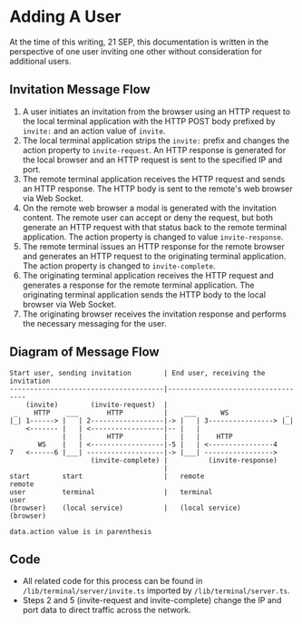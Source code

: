 <!-- documentation/invitation - Notes on the flow control of the invitation process. -->

# Adding A User
At the time of this writing, 21 SEP, this documentation is written in the perspective of one user inviting one other without consideration for additional users.

## Invitation Message Flow
1. A user initiates an invitation from the browser using an HTTP request to the local terminal application with the HTTP POST body prefixed by `invite:` and an action value of `invite`.
2. The local terminal application strips the `invite:` prefix and changes the action property to `invite-request`.  An HTTP response is generated for the local browser and an HTTP request is sent to the specified IP and port.
3. The remote terminal application receives the HTTP request and sends an HTTP response.  The HTTP body is sent to the remote's web browser via Web Socket.
4. On the remote web browser a modal is generated with the invitation content.  The remote user can accept or deny the request, but both generate an HTTP request with that status back to the remote terminal application.  The action property is changed to value `invite-response`.
5. The remote terminal issues an HTTP response for the remote browser and generates an HTTP request to the originating terminal application.  The action property is changed to `invite-complete`.
6. The originating terminal application receives the HTTP request and generates a response for the remote terminal application.  The originating terminal application sends the HTTP body to the local browser via Web Socket.
7. The originating browser receives the invitation response and performs the necessary messaging for the user.


## Diagram of Message Flow
```
Start user, sending invitation        | End user, receiving the invitation
--------------------------------------|-----------------------------------
    (invite)        (invite-request)  |
 _    HTTP    ___       HTTP          |    ___      WS              _
|_| 1------> |   | 2------------------|-> |   | 3----------------> |_|
    <------- |   | <------------------|-- |   |
             |   |      HTTP          |   |   |    HTTP
       WS    |   | <------------------|-5 |   | <----------------4
7   <------6 |___| -------------------|-> |___| ----------------->
                    (invite-complete) |          (invite-response)
                                      | 
start        start                    |   remote                   remote
user         terminal                 |   terminal                 user
(browser)    (local service)          |   (local service)          (browser)

data.action value is in parenthesis
```

## Code
* All related code for this process can be found in `/lib/terminal/server/invite.ts` imported by `/lib/terminal/server.ts`.
* Steps 2 and 5 (invite-request and invite-complete) change the IP and port data to direct traffic across the network.
